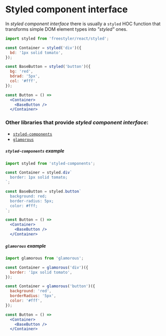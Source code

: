 # Styled component interface

In *styled component interface* there is usually a `styled` HOC function that transforms
simple DOM element types into *"styled"* ones.

```jsx
import styled from 'freestyler/react/styled';

const Container = styled('div')({
  bd: '1px solid tomato',
});

const BaseButton = styled('button')({
  bg: 'red',
  bdrad: '5px',
  col: '#fff',
});

const Button = () =>
  <Container>
    <BaseButton />
  </Container>
```

### Other libraries that provide *styled component interface*:

  - [`styled-components`][lib-styled-components]
  - [`glamorous`][lib-glamorous]

[lib-styled-components]: https://github.com/styled-components/styled-components
[lib-glamorous]: https://github.com/MicheleBertoli/css-in-js/tree/master/glamorous

##### `styled-components` example

```jsx
import styled from 'styled-components';

const Container = styled.div`
  border: 1px solid tomato;
`;

const BaseButton = styled.button`
  background: red;
  border-radius: 5px;
  color: #fff;
`;

const Button = () =>
  <Container>
    <BaseButton />
  </Container>
```

##### `glamorous` example

```jsx
import glamorous from 'glamorous';

const Container = glamorous('div')({
  border: '1px solid tomato',
});

const Container = glamorous('button')({
  background: 'red',
  borderRadius: '5px',
  color: '#fff',
});

const Button = () =>
  <Container>
    <BaseButton />
  </Container>
```
